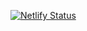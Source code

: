 [![Netlify Status](https://api.netlify.com/api/v1/badges/9368b149-7d1f-44a5-83b2-928af8766da2/deploy-status)](https://app.netlify.com/projects/datastorm/deploys)
